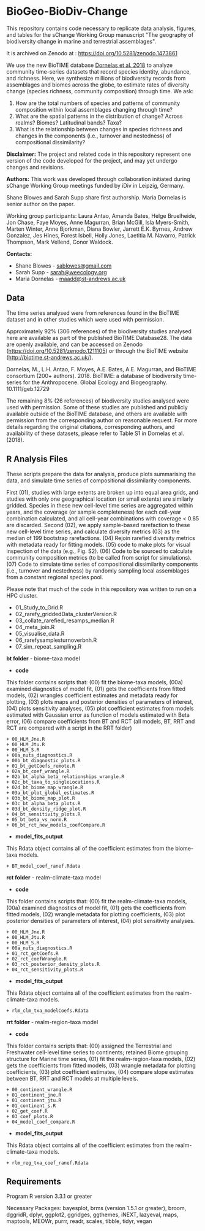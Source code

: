 # BioGeo-BioDiv-Change

This repository contains code necessary to replicate data analysis, figures, and tables for the sChange Working Group manuscript "The geography of biodiversity change in marine and terrestrial assemblages".

It is archived on Zenodo at : https://doi.org/10.5281/zenodo.1473861

We use the new BioTIME database [Dornelas et al. 2018](https://doi.org/10.1111/geb.12729) to analyze community time-series datasets that record species identity, abundance, and richness. Here, we synthesize millions of biodiversity records from assemblages and biomes across the globe, to estimate rates of diversity change (species richness, community composition) through time. We ask:

1. How are the total numbers of species and patterns of community composition within local assemblages changing through time?
2. What are the spatial patterns in the distribution of change? Across realms? Biomes? Latitudinal bands? Taxa?
3. What is the relationship between changes in species richness and changes in the components (i.e., turnover and nestedness) of compositional dissimilarity?

**Disclaimer:** The project and related code in this repository represent one version of the code developed for the project, and may yet undergo changes and revisions.

**Authors:**  This work was developed through collaboration initiated during sChange Working Group meetings funded by iDiv in Leipzig, Germany.

Shane Blowes and Sarah Supp share first authorship. Maria Dornelas is senior author on the paper.

Working group participants: Laura Antao, Amanda Bates, Helge Bruelheide, Jon Chase, Faye Moyes, Anne Magurran, Brian McGill, Isla Myers-Smith, Marten Winter, Anne Bjorkman, Diana Bowler, Jarrett E.K. Byrnes, Andrew Gonzalez, Jes Hines, Forest Isbell, Holly Jones, Laetitia M. Navarro, Patrick Thompson, Mark Vellend, Conor Waldock.

**Contacts:** 
* Shane Blowes - sablowes@gmail.com
* Sarah Supp - sarah@weecology.org
* Maria Dornelas - maadd@st-andrews.ac.uk 

## Data 

The time series analysed were from references found in the BioTIME dataset and in other studies which were used with permission.

Approximately 92% (306 references) of the biodiversity studies analysed here are available as part of the published BioTIME Database28. The data are openly available, and can be accessed on Zenodo (https://doi.org/10.5281/zenodo.1211105) or through the BioTIME website (http://biotime.st-andrews.ac.uk/).

Dornelas, M., L.H. Antao, F. Moyes, A.E. Bates, A.E. Magurran, and BioTIME consortium (200+ authors). 2018. BioTIME: a database of biodiversity time-series for the Anthropocene. Global Ecology and Biogeography. 10.1111/geb.12729 

The remaining 8% (26 references) of biodiversity studies analysed were used with permission. Some of these studies are published and publicly available outside of the BioTIME database, and others are available with permission from the corresponding author on reasonable request. For more details regarding the original citations, corresponding authors, and availability of these datasets, please refer to Table S1 in Dornelas et al. (2018). 


## R Analysis Files 

These scripts prepare the data for analysis, produce plots summarising the data, and simulate time series of compositional dissimilarity components. 

First (01), studies with large extents are broken up into equal area grids, and studies with only one geographical location (or small extents) are similarly gridded. Species in these new cell-level time series are aggregated within years, and the coverage (or sample completeness) for each cell-year combination calculated, and all cell-year combinations with coverage < 0.85 are discarded. Second (02), we apply sample-based rarefaction to these new cell-level time series, and calculate diversity metrics (03) as the median of 199 bootstrap rarefactions. (04) Rejoin rarefied diversity metrics with metadata ready for fitting models. (05) code to make plots for visual inspection of the data (e.g., Fig. S2). (06) Code to be sourced to calculate community composition metrics (to be called from script for simulations). (07) Code to simulate time series of compositional dissimilarity components (i.e., turnover and nestedness) by randomly sampling local assemblages from a constant regional species pool.

Please note that much of the code in this repository was written to run on a HPC cluster.

* 01_Study_to_Grid.R
* 02_rarefy_griddedData_clusterVersion.R 
* 03_collate_rarefied_resamps_median.R
* 04_meta_join.R
* 05_visualise_data.R
* 06_rarefysamplesturnoverbnh.R
* 07_sim_repeat_sampling.R

**bt folder** - biome-taxa model
* **code**

This folder contains scripts that: (00) fit the biome-taxa models, (00a) examined diagnostics of model fit, (01) gets the coefficients from fitted models, (02) wrangles coefficient estimates and metadata ready for plotting, (03) plots maps and posterior densities of parameters of interest, (04) plots sensitivity analyses, (05) plot coefficient estimates from models estimated with Gaussian error as function of models estimated with Beta error, (06) compare coefficients from BT and RCT (all models, BT, RRT and RCT are compared with a script in the RRT folder)

    + 00_HLM_Jne.R
    + 00_HLM_Jtu.R
    + 00_HLM_S.R
    + 00a_nuts_diagnostics.R
    + 00b_bt_diagnostic_plots.R
    + 01_bt_getCoefs_remote.R
    + 02a_bt_coef_wrangle.R
    + 02b_bt_alpha_beta_relationships_wrangle.R
    + 02c_bt_taxa_to_singleLocations.R  
    + 02d_bt_biome_map_wrangle.R
    + 03a_bt_plot_global_estimates.R
    + 03b_bt_biome_map_plot.R
    + 03c_bt_alpha_beta_plots.R
    + 03d_bt_density_ridge_plot.R
    + 04_bt_sensitivity_plots.R
    + 05_bt_beta_vs_norm.R
    + 06_bt_rct_new_models_coefCompare.R
* **model_fits_output**

This Rdata object contains all of the coefficient estimates from the biome-taxa models.

    + BT_model_coef_ranef.Rdata

**rct folder** - realm-climate-taxa model
* **code**

This folder contains scripts that: (00) fit the realm-climate-taxa models, (00a) examined diagnostics of model fit, (01) gets the coefficients from fitted models, (02) wrangle metadata for plotting coefficients, (03) plot posterior densities of parameters of interest, (04) plot sensitivity analyses.

    + 00_HLM_Jne.R			
    + 00_HLM_Jtu.R			
    + 00_HLM_S.R		
    + 00a_nuts_diagnostics.R
    + 01_rct_getCoefs.R
    + 02_rct_coefWrangle.R
    + 03_rct_posterior_density_plots.R
    + 04_rct_sensitivity_plots.R
    
* **model_fits_output**

This Rdata object contains all of the coefficient estimates from the realm-climate-taxa models.

    + rlm_clm_txa_modelCoefs.Rdata

**rrt folder** - realm-region-taxa model
* **code**

This folder contains scripts that: (00) assigned the Terrestrial and Freshwater cell-level time series to continents; retained Biome grouping structure for Marine time series, (01) fit the realm-region-taxa models, (02) gets the coefficients from fitted models, (03) wrangle metadata for plotting coefficients, (03) plot coefficient estimates, (04) compare slope estimates between BT, RRT and RCT models at multiple levels.

    + 00_continent_wrangle.R
    + 01_continent_jne.R
    + 01_continent_jtu.R			
    + 01_continent_s.R
    + 02_get_coef.R
    + 03_coef_plots.R
    + 04_model_coef_compare.R
    
* **model_fits_output**

This Rdata object contains all of the coefficient estimates from the realm-climate-taxa models.

    + rlm_reg_txa_coef_ranef.Rdata


## Requirements
Program R version 3.3.1 or greater

Necessary Packages: bayesplot, brms (version 1.5.1 or greater), broom, dggridR, dplyr, ggplot2, ggridges, ggthemes, iNEXT, lazyeval, maps, maptools, MEOWr, purrr, readr, scales, tibble, tidyr, vegan
